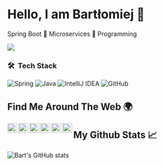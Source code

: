 # Hello, I am Bartłomiej 👋

Spring Boot 🔹 Microservices 🔹 Programming

![](https://media-exp1.licdn.com/dms/image/C4D16AQH5F5wGJcwSsA/profile-displaybackgroundimage-shrink_350_1400/0/1615201487918?e=1636588800&v=beta&t=kLxwcZmUyGhGuV7M-CArpxOmrP_h_WkcXYie4HjavIw)

### 🛠 &nbsp;Tech Stack

![Spring](https://img.shields.io/badge/spring-%236DB33F.svg?style=for-the-badge&logo=spring&logoColor=white)
![Java](https://img.shields.io/badge/java-%23ED8B00.svg?style=for-the-badge&logo=java&logoColor=white)
![IntelliJ IDEA](https://img.shields.io/badge/IntelliJIDEA-000000.svg?style=for-the-badge&logo=intellij-idea&logoColor=white)
![GitHub](https://img.shields.io/badge/github-%23121011.svg?style=for-the-badge&logo=github&logoColor=white)


## Find Me Around The Web 🌍

<a href="https://www.linkedin.com/in/bartłomiej-marczuk/">
  <img align="left" alt="LinkedIN" width="22px" src="https://raw.githubusercontent.com/peterthehan/peterthehan/master/assets/linkedin.svg" />
</a>
<a href="https://twitter.com/saseqpl">
  <img align="left" alt="Twitter" width="22px" src="https://raw.githubusercontent.com/peterthehan/peterthehan/master/assets/twitter.svg" />
</a>
<a href="https://discord.gg/uCjfqRe">
  <img align="left" alt="Discord" width="22px" src="https://raw.githubusercontent.com/peterthehan/peterthehan/master/assets/discord.svg" />
</a>
<a href="https://www.youtube.com/c/saseq-pl">
  <img align="left" alt="Youtube" width="22px" src="https://upload.wikimedia.org/wikipedia/commons/thumb/7/75/YouTube_social_white_squircle_%282017%29.svg/2048px-YouTube_social_white_squircle_%282017%29.svg.png" />
</a>
<a href="https://marczuk.it">
  <img align="left" alt="Blog" width="22px" src="https://upload.wikimedia.org/wikipedia/commons/thumb/3/31/Blogger.svg/1030px-Blogger.svg.png" />
</a>
</a>
<a href="mailto:bmarczuk03@gmail.com">
  <img align="left" alt="E-mail" width="22px" src="https://upload.wikimedia.org/wikipedia/commons/thumb/7/7e/Gmail_icon_%282020%29.svg/2560px-Gmail_icon_%282020%29.svg.png" />
</a>

## My Github Stats 📈 

![Bart's GitHub stats](https://github-readme-stats.vercel.app/api?username=saseq&show_icons=true&theme=gotham)
